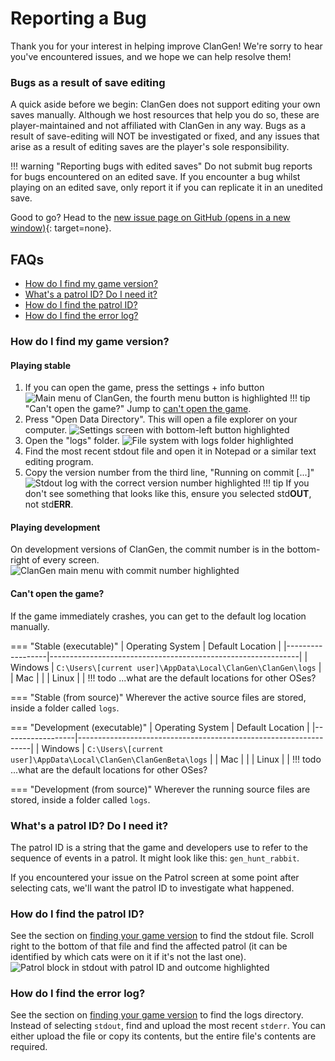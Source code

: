 # Reporting a Bug

Thank you for your interest in helping improve ClanGen! We're sorry to hear you've encountered issues, and we hope we
can help resolve them!

### Bugs as a result of save editing

A quick aside before we begin: ClanGen does not support editing your own saves manually. Although we host resources that
help you do so, these are player-maintained and not affiliated with ClanGen in any way. Bugs as a result of save-editing
will NOT be investigated or fixed, and any issues that arise as a result of editing saves are the player's sole
responsibility.

!!! warning "Reporting bugs with edited saves"
Do not submit bug reports for bugs encountered on an edited save. If you encounter a bug whilst playing on an edited
save, only report it if you can replicate it in an unedited save.

Good to go? Head to
the [new issue page on GitHub (opens in a new window)](https://github.com/ClanGenOfficial/clangen/issues/new/choose){:
target=none}.

## FAQs

- [How do I find my game version?](#how-do-i-find-my-game-version)
- [What's a patrol ID? Do I need it?](#whats-a-patrol-id-do-i-need-it)
- [How do I find the patrol ID?](#how-do-i-find-the-patrol-id)
- [How do I find the error log?](#how-do-i-find-the-error-log)

### How do I find my game version?

#### Playing stable

1. If you can open the game, press the settings + info button
   ![Main menu of ClanGen, the fourth menu button is highlighted](assets/report-a-bug/find_game_version_stable_step1.png)
   !!! tip "Can't open the game?"
   Jump to [can't open the game](#cant-open-the-game).
2. Press "Open Data Directory". This will open a file explorer on your computer.
   ![Settings screen with bottom-left button highlighted](assets/report-a-bug/find_game_version_stable_step2.png)
3. Open the "logs" folder.
   ![File system with logs folder highlighted](assets/report-a-bug/find_game_version_stable_step3.png)
4. Find the most recent stdout file and open it in Notepad or a similar text editing program.
5. Copy the version number from the third line, "Running on commit [...]"
   ![Stdout log with the correct version number highlighted](assets/report-a-bug/find_game_version_stable_step5.png)
   !!! tip
   If you don't see something that looks like this, ensure you selected std**OUT**, not std**ERR**.

#### Playing development

On development versions of ClanGen, the commit number is in the bottom-right of every screen.
![ClanGen main menu with commit number highlighted](assets/report-a-bug/find_game_version_dev_source.png)

#### Can't open the game?

If the game immediately crashes, you can get to the default log location manually.

=== "Stable (executable)"
| Operating System | Default Location |
|------------------|--------------------------------------------------------------|
| Windows | `C:\Users\[current user]\AppData\Local\ClanGen\ClanGen\logs` |
| Mac | |
| Linux | |
!!! todo
...what are the default locations for other OSes?

=== "Stable (from source)"
Wherever the active source files are stored, inside a folder called `logs`.

=== "Development (executable)"
| Operating System | Default Location |
|------------------|------------------------------------------------------------------|
| Windows | `C:\Users\[current user]\AppData\Local\ClanGen\ClanGenBeta\logs` |
| Mac | |
| Linux | |
!!! todo
...what are the default locations for other OSes?

=== "Development (from source)"
Wherever the running source files are stored, inside a folder called `logs`.

### What's a patrol ID? Do I need it?

The patrol ID is a string that the game and developers use to refer to the sequence of events in a patrol. It might look
like this: `gen_hunt_rabbit`.

If you encountered your issue on the Patrol screen at some point after selecting cats, we'll want the patrol ID to
investigate what happened.

### How do I find the patrol ID?

See the section on [finding your game version](#how-do-i-find-my-game-version) to find the stdout file. Scroll right to
the bottom of that file and find the affected patrol (it can be identified by which cats were on it if it's not the last
one).
![Patrol block in `stdout` with patrol ID and outcome highlighted](assets/report-a-bug/patrol_block_stdout.png)

### How do I find the error log?

See the section on [finding your game version](#how-do-i-find-my-game-version) to find the logs directory. Instead of
selecting `stdout`, find and upload the most recent `stderr`. You can either upload the file or copy its contents, but
the entire file's contents are required.